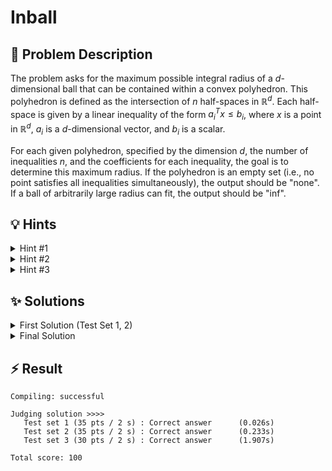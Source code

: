 # Inball

## 📝 Problem Description

The problem asks for the maximum possible integral radius of a $d$-dimensional ball that can be contained within a convex polyhedron. This polyhedron is defined as the intersection of $n$ half-spaces in $\mathbb{R}^d$. Each half-space is given by a linear inequality of the form $a_i^T x \leq b_i$, where $x$ is a point in $\mathbb{R}^d$, $a_i$ is a $d$-dimensional vector, and $b_i$ is a scalar.

For each given polyhedron, specified by the dimension $d$, the number of inequalities $n$, and the coefficients for each inequality, the goal is to determine this maximum radius. If the polyhedron is an empty set (i.e., no point satisfies all inequalities simultaneously), the output should be "none". If a ball of arbitrarily large radius can fit, the output should be "inf".

## 💡 Hints

<details>
<summary>Hint #1</summary>
The problem requires you to maximize a certain value—the radius—while satisfying a given set of linear inequalities. This structure is characteristic of a specific class of optimization problems. Which mathematical framework is designed to solve such problems?
</details>
<details>
<summary>Hint #2</summary>
Let's model the problem more formally. The center of the ball can be represented by a vector of variables $x = (x_1, \dots, x_d)$, and its radius by another variable $r$. For the ball to be contained within the region defined by an inequality $a_i^T x \le b_i$, its center $x$ must be at a sufficient distance from the boundary hyperplane $a_i^T y = b_i$. How can you express the geometric condition "the distance from point $x$ to the hyperplane $a_i^T y = b_i$ is at least $r$" as a mathematical inequality?
</details>
<details>
<summary>Hint #3</summary>
The perpendicular distance from a point $x_0$ to a hyperplane defined by $a^T x = b$ is given by the formula $\frac{|a^T x_0 - b|}{\|a\|_2}$. For our ball to be inside the polyhedron, its center $x$ must satisfy $a_i^T x \le b_i$ for all $i$. The condition that the ball does not cross the hyperplane boundary translates to requiring the distance from its center $x$ to each hyperplane $a_i^T y = b_i$ to be at least $r$.

This gives us the set of constraints:
$$ \frac{b_i - a_i^T x}{\|a_i\|_2} \ge r \quad \text{for all } i = 1, \dots, n $$
This can be rearranged into a linear inequality:
$$ a_i^T x + r \cdot \|a_i\|_2 \le b_i $$
With the objective to maximize $r$, this forms a complete **Linear Program (LP)**.
</details>

## ✨ Solutions

<details>
<summary>First Solution (Test Set 1, 2)</summary>

### Approach: Linear Programming with Normalization

This problem can be elegantly modeled as a **Linear Program (LP)**. We are trying to maximize a value, the radius $r$, subject to a set of linear constraints that define the "cave".

Let the center of the $d$-dimensional ball be the vector $x = (x_1, \dots, x_d)$ and its radius be $r$. The cave is defined by $n$ inequalities $a_i^T x \le b_i$.

#### Geometric Intuition
The expression $a_i^T x$ is the scalar projection of vector $x$ onto vector $a_i$, scaled by the length of $a_i$. If we normalize $a_i$ to have a unit norm (i.e., $\|a_i\|_2 = 1$), then $a_i^T x$ gives the signed distance of the point $x$ from a hyperplane passing through the origin with normal vector $a_i$. The term $b_i$ effectively shifts this hyperplane. The distance from a point $x$ to the hyperplane $a_i^T y = b_i$ is $\frac{b_i - a_i^T x}{\|a_i\|_2}$.

For a ball of radius $r$ centered at $x$ to be fully contained within the cave, it must not cross any of the boundary hyperplanes. This means the distance from its center $x$ to every hyperplane must be at least $r$. This gives us the following condition for each constraint $i$:
$$ \frac{b_i - a_i^T x}{\|a_i\|_2} \geq r $$
Rearranging this, we get:
$$ a_i^T x + r \cdot \|a_i\|_2 \le b_i $$

#### LP Formulation
A straightforward way to implement this is to first normalize each constraint. Let $a'_i = \frac{a_i}{\|a_i\|_2}$ and $b'_i = \frac{b_i}{\|a_i\|_2}$. The constraint then simplifies to:
$$ (a'_i)^T x + r \le b'_i $$
This is a linear inequality in terms of the variables $x_1, \dots, x_d$ and $r$.

Our complete LP is:
- **Variables:** $x_1, \dots, x_d, r$
- **Objective:** Maximize $r$
- **Constraints:**
    1. $(a'_i)^T x + r \le b'_i$ for all $i = 1, \dots, n$
    2. $r \ge 0$ (a radius cannot be negative)

#### Implementation
We use the CGAL library to solve this LP. The process is as follows:
1. Read the input values $n$, $d$, and the coefficients for each inequality.
2. For each inequality $i$, calculate the norm $\|a_i\|_2$. The problem statement guarantees this norm is an integer, which simplifies computation and avoids floating-point precision issues.
3. **Normalize** each constraint by dividing all its coefficients, including $b_i$, by its norm $\|a_i\|_2$.
4. Construct the LP using CGAL. We have $d+1$ variables (for $x_1, \dots, x_d$ and $r$). The variable with index $d$ will represent $r$.
5. For each normalized constraint $i$, set the coefficients for the variables $x_1, \dots, x_d$ and set the coefficient for $r$ to 1.
6. Set a lower bound of 0 for $r$.
7. Set the objective function to maximize $r$. Since CGAL's solver minimizes by default, we achieve this by setting the objective to minimize $-r$.
8. Solve the LP and interpret the results. An infeasible solution means the cave is empty ("none"), an unbounded solution means an infinitely large ball fits ("inf"), and an optimal solution gives the maximum radius.

This approach is correct but involves many divisions on `CGAL::Gmpq` rational numbers during the normalization step, which can be computationally expensive and leads to a "Time Limit Exceeded" verdict on larger test sets.

```cpp
#include <iostream>
#include <vector>

#include <CGAL/QP_models.h>
#include <CGAL/QP_functions.h>
#include <CGAL/Gmpz.h>
#include <CGAL/Gmpq.h>

typedef CGAL::Gmpq IT;
typedef CGAL::Gmpq ET;

typedef CGAL::Quadratic_program<IT> Program;
typedef CGAL::Quadratic_program_solution<ET> Solution;

int main() {
  std::ios_base::sync_with_stdio(false);
  
  while(true) {
    // ===== READ INPUT =====
    int n; std::cin >> n;
    if(n == 0) break;
    int d; std::cin >> d;
    
    
    std::vector<std::vector<IT>> A(n, std::vector<IT>(d));
    std::vector<IT> norms(n);
    std::vector<IT> b(n);
    for(int i = 0; i < n; ++i) {
      double norm = 0;
      for(int j = 0; j < d; ++j) {
        std::cin >> A[i][j];
        norm += std::pow(CGAL::to_double(A[i][j]), 2);
      }
      
      // Using std::sqrt is usually "dangerous" but as the problem specified
      // that all norms are integers, this should be fine
      norms[i] = std::sqrt(norm);
      
      std::cin >> b[i];
    }
    
    // ===== NORMALIZE ALL CONSTRAINTS =====
    for(int i = 0; i < n; ++i) {
      for(int j = 0; j < d; ++j) {
        A[i][j] /= norms[i];
      }
      b[i] /= norms[i];
    }
    
    // ===== CONSTRUCT LINEAR PROGRAM =====
    const int r = d;
    
    Program lp(CGAL::SMALLER, false, 0, false, 0);
    
    for(int i = 0; i < n; ++i) {
      for(int j = 0; j < d; ++j) {
        lp.set_a(j, i, A[i][j]);
      }
      
      lp.set_a(r, i, 1);
      lp.set_b(i, b[i]);
    }
    
    lp.set_l(r, true, 0);
    lp.set_c(r, -1); // Maximize r => Invert objective
    
    // ===== SOLVE AND OUTPUT =====
    Solution s = CGAL::solve_linear_program(lp, ET());
    
    if(s.is_infeasible()) {
      std::cout << "none" << std::endl;
    } else if(s.is_unbounded()) {
      std::cout << "inf" << std::endl;
    } else {
      std::cout << (long) CGAL::to_double(-s.objective_value()) << std::endl;
    }
  }
}
```
</details>

<details>
<summary>Final Solution</summary>

### Approach: Optimized Linear Programming without Explicit Normalization

The previous solution is functionally correct but suffers from performance issues due to the explicit normalization step, which involves a large number of divisions with exact rational numbers. We can significantly optimize the process by reformulating the constraints to avoid these divisions.

#### Algebraic Optimization
Recall the fundamental constraint derived from the distance formula for each hyperplane $i$:
$$ \frac{b_i - a_i^T x}{\|a_i\|_2} \ge r $$
Instead of dividing the left side by the norm $\|a_i\|_2$, we can multiply both sides by it. Since the norm is always non-negative, this does not change the direction of the inequality:
$$ b_i - a_i^T x \ge r \cdot \|a_i\|_2 $$
Rearranging this gives us a new, equivalent linear constraint:
$$ a_i^T x + \|a_i\|_2 \cdot r \le b_i $$

This formulation is algebraically equivalent to the normalized version but computationally superior. It avoids the loop of $n \times d$ divisions, replacing them with a single multiplication by the norm in each constraint setup. Since the norms $\|a_i\|_2$ are integers (as per the problem statement), all coefficients in the LP will be integers, which is much more efficient for the solver.

#### Optimized LP Formulation
- **Variables:** $x_1, \dots, x_d, r$
- **Objective:** Maximize $r$
- **Constraints:**
    1. $a_i^T x + \|a_i\|_2 \cdot r \le b_i$ for all $i = 1, \dots, n$
    2. $r \ge 0$

#### Implementation
The implementation is almost identical to the first solution, with one key change.
1. Read the input and calculate the integer norms $\|a_i\|_2$ as before.
2. **Do not** perform the explicit normalization loop. Use the input coefficients $a_{ij}$ and $b_i$ directly.
3. When setting up the LP constraints in CGAL, for each inequality $i$, set the coefficient of the radius variable $r$ to be $\|a_i\|_2$ instead of 1.
    - `lp.set_a(r_idx, i, norms[i]);`
This single change implements the optimized constraint and leads to a much faster solution that passes all test sets.

```cpp
#include <iostream>
#include <vector>

#include <CGAL/QP_models.h>
#include <CGAL/QP_functions.h>
#include <CGAL/Gmpz.h>
#include <CGAL/Gmpq.h>

typedef CGAL::Gmpq IT;
typedef CGAL::Gmpq ET;

typedef CGAL::Quadratic_program<IT> Program;
typedef CGAL::Quadratic_program_solution<ET> Solution;

int main() {
  std::ios_base::sync_with_stdio(false);
  
  while(true) {
    // ===== READ INPUT =====
    int n; std::cin >> n;
    if(n == 0) break;
    int d; std::cin >> d;
    
    std::vector<std::vector<IT>> A(n, std::vector<IT>(d));
    std::vector<IT> norms(n);
    std::vector<IT> b(n);
    for(int i = 0; i < n; ++i) {
      double norm = 0;
      for(int j = 0; j < d; ++j) {
        std::cin >> A[i][j];
        norm += std::pow(CGAL::to_double(A[i][j]), 2);
      }
      std::cin >> b[i];
    
      norms[i] = std::sqrt(norm);
    }
    
    // ===== CONSTRUCT LINEAR PROGRAM =====
    const int r = d;
    
    Program lp(CGAL::SMALLER, false, 0, false, 0);
    
    for(int i = 0; i < n; ++i) {
      for(int j = 0; j < d; ++j) {
        lp.set_a(j, i, A[i][j]);
      }
      
      lp.set_a(r, i, norms[i]);
      lp.set_b(i, b[i]);
    }
    
    lp.set_l(r, true, 0);
    lp.set_c(r, -1); // Maximize r => Invert objective
    
    // ===== SOLVE AND OUTPUT =====
    Solution s = CGAL::solve_linear_program(lp, ET());
    
    if(s.is_infeasible()) {
      std::cout << "none" << std::endl;
    } else if(s.is_unbounded()) {
      std::cout << "inf" << std::endl;
    } else {
      std::cout << (long) CGAL::to_double(-s.objective_value()) << std::endl;
    }
  }
}
```
</details>

## ⚡ Result

```plaintext
Compiling: successful

Judging solution >>>>
   Test set 1 (35 pts / 2 s) : Correct answer      (0.026s)
   Test set 2 (35 pts / 2 s) : Correct answer      (0.233s)
   Test set 3 (30 pts / 2 s) : Correct answer      (1.907s)

Total score: 100
```